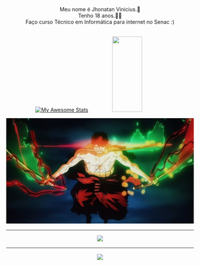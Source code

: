   <div align="center">
Meu nome é Jhonatan Vinicius.🙂 <br>
Tenho 18 anos.👍🏼<br>
Faço curso Técnico em Informática para internet no Senac  :)
  </div>
  <br>
<div align='center'> 

[![My Awesome Stats](https://awesome-github-stats.azurewebsites.net/user-stats/JhonatanDev132?cardType=octocat&theme=github-dark&preferLogin=false&Background=0D0D0D&Text=FFFFFF&Title=FFFFFF&Border=A6A6A6&Ring=F3FFDE)](https://git.io/awesome-stats-card)
<img width="40%" height="203px" src="https://github-readme-stats.vercel.app/api/top-langs/?username=JhonatanDev132&layout=compact&hide_border=false&border_color=A6A6A6&&title_color=FFFFFF&text_color=FFFFFF&bg_color=000000" />

<img  src="zoro.jpg" width="600" height="auto">

<hr />

<p align="center">
  <a href="https://skillicons.dev">
    <img src="https://skillicons.dev/icons?i=css,html,nextjs,js,jquery,nodejs,php,github,firebase,figma,react,tailwind" />
  </a>

<hr />

  <img align="center" src="https://github-readme-activity-graph.vercel.app/graph?username=JhonatanDev132&point=ffffff&area_color=C77DFF&color=ffffff&custom_title=Jhonatan%20Vinicius%20Contribution%20Graph&line=ffffff&bg_color=0d1117&hide_border=true&area=true)" />
<!-- ![Ashutosh's github activity graph](https://github-readme-activity-graph.cyclic.app/graph?username=valeskamdev&point=9C55DF&area_color=C77DFF&color=00bfbf&custom_title=Valeska%20Marques%20Contribution%20Graph&line=5C0DA6&bg_color=161918&hide_border=true&area=true) -->
</p>
</div>

